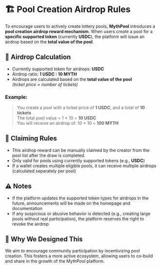 # 🏗️ Pool Creation Airdrop Rules

To encourage users to actively create lottery pools, **MythPool** introduces a **pool creation airdrop reward mechanism**. When users create a pool for a **specific supported token** (currently **USDC**), the platform will issue an airdrop based on the **total value of the pool**.

## 🎁 Airdrop Calculation

- Currently supported token for airdrops: **USDC**
- Airdrop ratio: **1 USDC : 10 MYTH**
- Airdrops are calculated based on the **total value of the pool**  
  *(ticket price × number of tickets)*

### Example:

> You create a pool with a ticket price of **1 USDC**, and a total of **10 tickets**  
> The total pool value = 1 × 10 = **10 USDC**  
> You will receive an airdrop of: 10 × 10 = **100 MYTH**

## 📌 Claiming Rules

- This airdrop reward can be manually claimed by the creator from the pool list after the draw is completed.
- Only valid for pools using currently supported tokens (e.g., **USDC**)
- If a wallet creates multiple eligible pools, it can receive multiple airdrops (calculated separately per pool)

## ⚠️ Notes

- If the platform updates the supported token types for airdrops in the future, announcements will be made on the homepage and documentation
- If any suspicious or abusive behavior is detected (e.g., creating large pools without real participation), the platform reserves the right to revoke the airdrop

## 🎯 Why We Designed This

We aim to encourage community participation by incentivizing pool creation. This fosters a more active ecosystem, allowing users to co-build and share in the growth of the MythPool platform.
